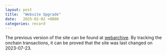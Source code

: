 ```yaml
---
layout: post
title:  "Website Upgrade"
date:   2025-02-02 +0800
categories: record
---
```

The previous version of the site can be found at [webarchive](https://web.archive.org/web/20231014081901/https://yutsing.eth.limo/). By tracking the onchain transactions, it can be proved that the site was last changed on 2023-07-23.
